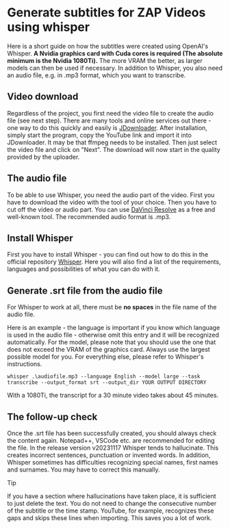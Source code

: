 # Generate subtitles for ZAP Videos using whisper

Here is a short guide on how the subtitles were created using OpenAI's Whisper.
**A Nvidia graphics card with Cuda cores is required (The absolute minimum is the Nvidia 1080Ti).** The more VRAM the better, as larger models can then be used if necessary. In addition to Whisper, you also need an audio file, e.g. in .mp3 format, which you want to transcribe.

## Video download

Regardless of the project, you first need the video file to create the audio file (see next step). 
There are many tools and online services out there - one way to do this quickly and easily is [JDownloader](https://jdownloader.org/download/index?s=lng_en). 
After installation, simply start the program, copy the YouTube link and import it into JDownloader. It may be that ffmpeg needs to be installed. Then just select the video file and click on "Next". The download will now start in the quality provided by the uploader.

## The audio file

To be able to use Whisper, you need the audio part of the video. First you have to download the video with the tool of your choice. Then you have to cut off the video or audio part. You can use [DaVinci Resolve](https://www.blackmagicdesign.com/products/davinciresolve) as a free and well-known tool. The recommended audio format is .mp3.

## Install Whisper

First you have to install Whisper - you can find out how to do this in the official repository [Whisper](https://github.com/openai/whisper). Here you will also find a list of the requirements, languages and possibilities of what you can do with it.

## Generate .srt file from the audio file

For Whisper to work at all, there must be **no spaces** in the file name of the audio file.

Here is an example - the language is important if you know which language is used in the audio file - otherwise omit this entry and it will be 
recognized automatically. For the model, please note that you should use the one that does not exceed the VRAM of the graphics card. Always use the largest possible model for you. For everything else, please refer to Whisper's instructions.

    whisper .\audiofile.mp3 --language English --model large --task transcribe --output_format srt --output_dir YOUR OUTPUT DIRECTORY
    

With a 1080Ti, the transcript for a 30 minute video takes about 45 minutes.

## The follow-up check

Once the .srt file has been successfully created, you should always check the content again. Notepad++, VSCode etc. are recommended for editing the file. In the release version v20231117 Whisper tends to hallucinate. This creates incorrect sentences, punctuation or invented words. In addition, Whisper sometimes has difficulties recognizing special names, first names and surnames. You may have to correct this manually.

> [!TIP]
> If you have a section where hallucinations have taken place, it is sufficient to just delete the text. You do not need to change the consecutive number of the subtitle or the time stamp. YouTube, for example, recognizes these gaps and skips these lines when importing. This saves you a lot of work.